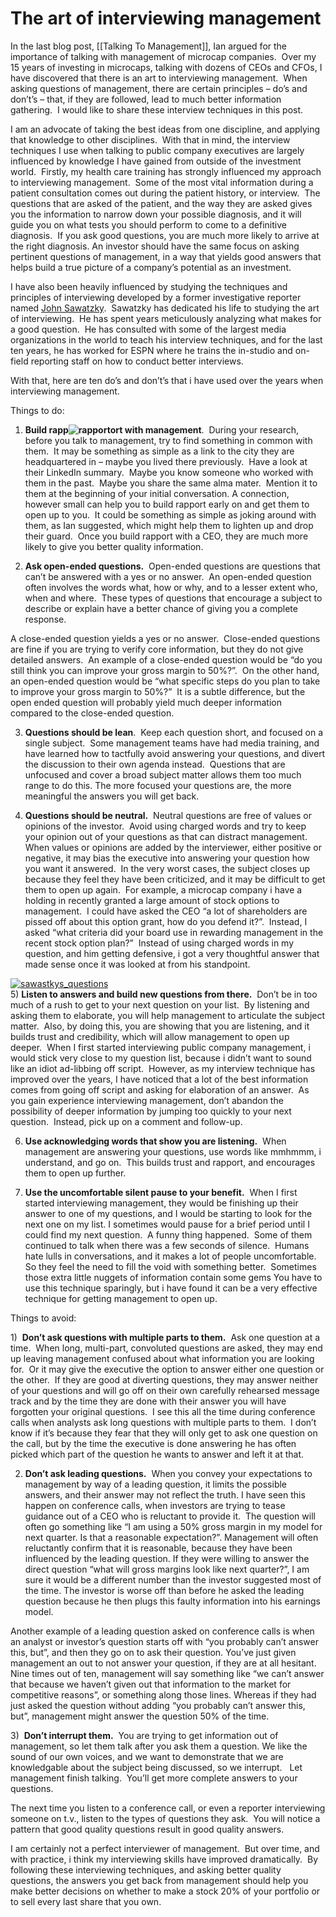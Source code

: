 # The art of interviewing management

In the last blog post, [[Talking To Management]], Ian argued for the importance of talking with management of microcap companies.  Over my 15 years of investing in microcaps, talking with dozens of CEOs and CFOs, I have discovered that there is an art to interviewing management.  When asking questions of management, there are certain principles – do’s and don’t’s – that, if they are followed, lead to much better information gathering.  I would like to share these interview techniques in this post.

I am an advocate of taking the best ideas from one discipline, and applying that knowledge to other disciplines.  With that in mind, the interview techniques I use when talking to public company executives are largely influenced by knowledge I have gained from outside of the investment world.  Firstly, my health care training has strongly influenced my approach to interviewing management.  Some of the most vital information during a patient consultation comes out during the patient history, or interview.  The questions that are asked of the patient, and the way they are asked gives you the information to narrow down your possible diagnosis, and it will guide you on what tests you should perform to come to a definitive diagnosis.  If you ask good questions, you are much more likely to arrive at the right diagnosis. An investor should have the same focus on asking pertinent questions of management, in a way that yields good answers that helps build a true picture of a company’s potential as an investment.

I have also been heavily influenced by studying the techniques and principles of interviewing developed by a former investigative reporter named [John Sawatzky](http://en.wikipedia.org/wiki/John_Sawatsky).  Sawatzky has dedicated his life to studying the art of interviewing.  He has spent years meticulously analyzing what makes for a good question.  He has consulted with some of the largest media organizations in the world to teach his interview techniques, and for the last ten years, he has worked for ESPN where he trains the in-studio and on-field reporting staff on how to conduct better interviews.

With that, here are ten do’s and don’t’s that i have used over the years when interviewing management.

Things to do:

1) **Build rapp![rapport](http://microcapclub.com/wp-content/uploads/2014/11/rapport-e1416228925331.jpg)ort with management**.  During your research, before you talk to management, try to find something in common with them.  It may be something as simple as a link to the city they are headquartered in – maybe you lived there previously.  Have a look at their LinkedIn summary.  Maybe you know someone who worked with them in the past.  Maybe you share the same alma mater.  Mention it to them at the beginning of your initial conversation. A connection, however small can help you to build rapport early on and get them to open up to you.  It could be something as simple as joking around with them, as Ian suggested, which might help them to lighten up and drop their guard.  Once you build rapport with a CEO, they are much more likely to give you better quality information.

2) **Ask open-ended questions.**  Open-ended questions are questions that can’t be answered with a yes or no answer.  An open-ended question often involves the words what, how or why, and to a lesser extent who, when and where.  These types of questions that encourage a subject to describe or explain have a better chance of giving you a complete response.

A close-ended question yields a yes or no answer.  Close-ended questions are fine if you are trying to verify core information, but they do not give detailed answers.  An example of a close-ended question would be “do you still think you can improve your gross margin to 50%?”.  On the other hand, an open-ended question would be “what specific steps do you plan to take to improve your gross margin to 50%?”  It is a subtle difference, but the open ended question will probably yield much deeper information compared to the close-ended question.

3) **Questions should be lean**.  Keep each question short, and focused on a single subject.  Some management teams have had media training, and have learned how to tactfully avoid answering your questions, and divert the discussion to their own agenda instead.  Questions that are unfocused and cover a broad subject matter allows them too much range to do this. The more focused your questions are, the more meaningful the answers you will get back.

4) **Questions should be neutral.**  Neutral questions are free of values or opinions of the investor.  Avoid using charged words and try to keep your opinion out of your questions as that can distract management.  When values or opinions are added by the interviewer, either positive or negative, it may bias the executive into answering your question how you want it answered.  In the very worst cases, the subject closes up because they feel they have been criticized, and it may be difficult to get them to open up again.  For example, a microcap company i have a holding in recently granted a large amount of stock options to management.  I could have asked the CEO “a lot of shareholders are pissed off about this option grant, how do you defend it?”.  Instead, I asked “what criteria did your board use in rewarding management in the recent stock option plan?”  Instead of using charged words in my question, and him getting defensive, i got a very thoughtful answer that made sense once it was looked at from his standpoint.

[![sawastkys_questions](http://microcapclub.com/wp-content/uploads/2014/11/sawastkys_questions-e1416228730302.png)](http://microcapclub.com/wp-content/uploads/2014/11/sawastkys_questions-e1416228730302.png)  
5) **Listen to answers and build new questions from there.**  Don’t be in too much of a rush to get to your next question on your list.  By listening and asking them to elaborate, you will help management to articulate the subject matter.  Also, by doing this, you are showing that you are listening, and it builds trust and credibility, which will allow management to open up deeper.  When I first started interviewing public company management, i would stick very close to my question list, because i didn’t want to sound like an idiot ad-libbing off script.  However, as my interview technique has improved over the years, I have noticed that a lot of the best information comes from going off script and asking for elaboration of an answer.  As you gain experience interviewing management, don’t abandon the possibility of deeper information by jumping too quickly to your next question.  Instead, pick up on a comment and follow-up.

6) **Use acknowledging words that show you are listening.**  When management are answering your questions, use words like mmhmmm, i understand, and go on.  This builds trust and rapport, and encourages them to open up further.

7) **Use the uncomfortable silent pause to your benefit.**  When I first started interviewing management, they would be finishing up their answer to one of my questions, and I would be starting to look for the next one on my list. I sometimes would pause for a brief period until I could find my next question.  A funny thing happened.  Some of them continued to talk when there was a few seconds of silence.  Humans hate lulls in conversations, and it makes a lot of people uncomfortable.  So they feel the need to fill the void with something better.  Sometimes those extra little nuggets of information contain some gems You have to use this technique sparingly, but i have found it can be a very effective technique for getting management to open up.

Things to avoid:

1)  **Don’t ask questions with multiple parts to them.**  Ask one question at a time.  When long, multi-part, convoluted questions are asked, they may end up leaving management confused about what information you are looking for.  Or it may give the executive the option to answer either one question or the other.  If they are good at diverting questions, they may answer neither of your questions and will go off on their own carefully rehearsed message track and by the time they are done with their answer you will have forgotten your original questions.  I see this all the time during conference calls when analysts ask long questions with multiple parts to them.  I don’t know if it’s because they fear that they will only get to ask one question on the call, but by the time the executive is done answering he has often picked which part of the question he wants to answer and left it at that.

2) **Don’t ask leading questions.**  When you convey your expectations to management by way of a leading question, it limits the possible answers, and their answer may not reflect the truth. I have seen this happen on conference calls, when investors are trying to tease guidance out of a CEO who is reluctant to provide it.  The question will often go something like “I am using a 50% gross margin in my model for next quarter. Is that a reasonable expectation?”. Management will often reluctantly confirm that it is reasonable, because they have been influenced by the leading question. If they were willing to answer the direct question “what will gross margins look like next quarter?”, I am sure it would be a different number than the investor suggested most of the time. The investor is worse off than before he asked the leading question because he then plugs this faulty information into his earnings model.

Another example of a leading question asked on conference calls is when an analyst or investor’s question starts off with “you probably can’t answer this, but”, and then they go on to ask their question. You’ve just given management an out to not answer your question, if they are at all hesitant. Nine times out of ten, management will say something like “we can’t answer that because we haven’t given out that information to the market for competitive reasons”, or something along those lines. Whereas if they had just asked the question without adding “you probably can’t answer this, but”, management might answer the question 50% of the time.

3)  **Don’t interrupt them.**  You are trying to get information out of management, so let them talk after you ask them a question. We like the sound of our own voices, and we want to demonstrate that we are knowledgable about the subject being discussed, so we interrupt.   Let management finish talking.  You’ll get more complete answers to your questions.

The next time you listen to a conference call, or even a reporter interviewing someone on t.v., listen to the types of questions they ask.  You will notice a pattern that good quality questions result in good quality answers.

I am certainly not a perfect interviewer of management.  But over time, and with practice, i think my interviewing skills have improved dramatically.  By following these interviewing techniques, and asking better quality questions, the answers you get back from management should help you make better decisions on whether to make a stock 20% of your portfolio or to sell every last share that you own.

